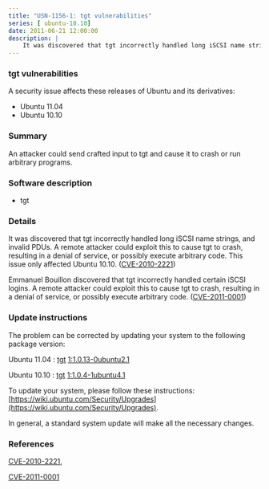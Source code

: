 ```yaml
---
title: "USN-1156-1: tgt vulnerabilities"
series: [ ubuntu-10.10]
date: 2011-06-21 12:00:00
description: |
    It was discovered that tgt incorrectly handled long iSCSI name strings, and invalid PDUs. A remote attacker could exploit this to cause tgt to crash, resulting in a denial of service, or possibly execute arbitrary code. This issue only affected Ubuntu 10.10. ([CVE-2010-2221](http://people.ubuntu.com/~ubuntu-security/cve/CVE-2010-2221))
--- 
```

 
### tgt vulnerabilities

A security issue affects these releases of Ubuntu and its derivatives:

* Ubuntu 11.04
* Ubuntu 10.10

### Summary

An attacker could send crafted input to tgt and cause it to crash or run arbitrary programs.

### Software description

* tgt 

### Details

It was discovered that tgt incorrectly handled long iSCSI name strings, and invalid PDUs. A remote attacker could exploit this to cause tgt to crash, resulting in a denial of service, or possibly execute arbitrary code. This issue only affected Ubuntu 10.10. ([CVE-2010-2221](http://people.ubuntu.com/~ubuntu-security/cve/CVE-2010-2221))

Emmanuel Bouillon discovered that tgt incorrectly handled certain iSCSI logins. A remote attacker could exploit this to cause tgt to crash, resulting in a denial of service, or possibly execute arbitrary code. ([CVE-2011-0001](http://people.ubuntu.com/~ubuntu-security/cve/CVE-2011-0001)) 

### Update instructions

The problem can be corrected by updating your system to the following package version:

Ubuntu 11.04
 : [tgt](https://launchpad.net/ubuntu/+source/tgt) <span> [1:1.0.13-0ubuntu2.1](https://launchpad.net/ubuntu/+source/tgt/1:1.0.13-0ubuntu2.1) </span> 

Ubuntu 10.10
 : [tgt](https://launchpad.net/ubuntu/+source/tgt) <span> [1:1.0.4-1ubuntu4.1](https://launchpad.net/ubuntu/+source/tgt/1:1.0.4-1ubuntu4.1) </span> 

To update your system, please follow these instructions: [https://wiki.ubuntu.com/Security/Upgrades](https://wiki.ubuntu.com/Security/Upgrades).

In general, a standard system update will make all the necessary changes. 

### References

 [CVE-2010-2221](http://people.ubuntu.com/~ubuntu-security/cve/CVE-2010-2221), 

 [CVE-2011-0001](http://people.ubuntu.com/~ubuntu-security/cve/CVE-2011-0001)
 
